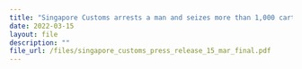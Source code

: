 ```yaml
---
title: "Singapore Customs arrests a man and seizes more than 1,000 cartons of duty-unpaid cigarettes"
date: 2022-03-15
layout: file
description: ""
file_url: /files/singapore_customs_press_release_15_mar_final.pdf
---
```

